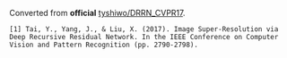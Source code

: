 Converted from **official** [tyshiwo/DRRN_CVPR17](https://github.com/tyshiwo/DRRN_CVPR17/tree/cafe98bc73997c10947911de74279d63cb786b8a).

```
[1] Tai, Y., Yang, J., & Liu, X. (2017). Image Super-Resolution via Deep Recursive Residual Network. In the IEEE Conference on Computer Vision and Pattern Recognition (pp. 2790-2798).
```
